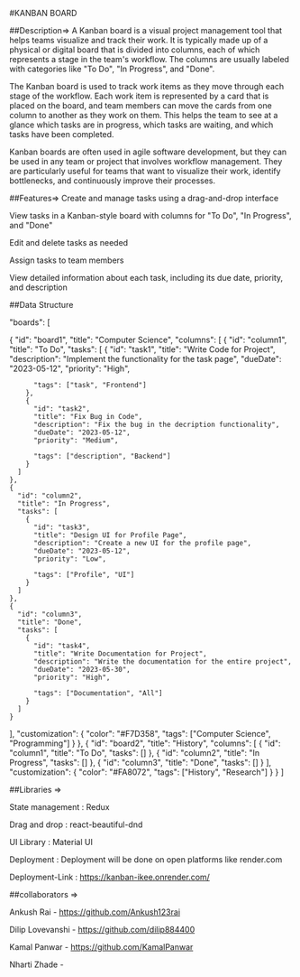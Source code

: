 #KANBAN BOARD

##Description=> A Kanban board is a visual project management tool that helps teams visualize and track their work. It is typically made up of a physical or digital board that is divided into columns, each of which represents a stage in the team's workflow. The columns are usually labeled with categories like "To Do", "In Progress", and "Done".

The Kanban board is used to track work items as they move through each stage of the workflow. Each work item is represented by a card that is placed on the board, and team members can move the cards from one column to another as they work on them. This helps the team to see at a glance which tasks are in progress, which tasks are waiting, and which tasks have been completed.

Kanban boards are often used in agile software development, but they can be used in any team or project that involves workflow management. They are particularly useful for teams that want to visualize their work, identify bottlenecks, and continuously improve their processes.

##Features=> Create and manage tasks using a drag-and-drop interface

View tasks in a Kanban-style board with columns for "To Do", "In Progress", and "Done"

Edit and delete tasks as needed

Assign tasks to team members

View detailed information about each task, including its due date, priority, and description

##Data Structure

"boards": [

{
  "id": "board1",
  "title": "Computer Science",
  "columns": [
    {
      "id": "column1",
      "title": "To Do",
      "tasks": [
        {
          "id": "task1",
          "title": "Write Code for Project",
          "description": "Implement the functionality for the task page",
          "dueDate": "2023-05-12",
          "priority": "High",
         
          "tags": ["task", "Frontend"]
        },
        {
          "id": "task2",
          "title": "Fix Bug in Code",
          "description": "Fix the bug in the decription functionality",
          "dueDate": "2023-05-12",
          "priority": "Medium",
          
          "tags": ["description", "Backend"]
        }
      ]
    },
    {
      "id": "column2",
      "title": "In Progress",
      "tasks": [
        {
          "id": "task3",
          "title": "Design UI for Profile Page",
          "description": "Create a new UI for the profile page",
          "dueDate": "2023-05-12",
          "priority": "Low",
       
          "tags": ["Profile", "UI"]
        }
      ]
    },
    {
      "id": "column3",
      "title": "Done",
      "tasks": [
        {
          "id": "task4",
          "title": "Write Documentation for Project",
          "description": "Write the documentation for the entire project",
          "dueDate": "2023-05-30",
          "priority": "High",
         
          "tags": ["Documentation", "All"]
        }
      ]
    }
  ],
  "customization": {
    "color": "#F7D358",
    "tags": ["Computer Science", "Programming"]
  }
},
{
  "id": "board2",
  "title": "History",
  "columns": [
    {
      "id": "column1",
      "title": "To Do",
      "tasks": []
    },
    {
      "id": "column2",
      "title": "In Progress",
      "tasks": []
    },
    {
      "id": "column3",
      "title": "Done",
      "tasks": []
    }
  ],
  "customization": {
    "color": "#FA8072",
    "tags": ["History", "Research"]
  }
}
]

##Libraries =>

State management : Redux

Drag and drop : react-beautiful-dnd

UI Library : Material UI

Deployment : Deployment will be done on open platforms like render.com

Deployment-Link : https://kanban-ikee.onrender.com/

##collaborators =>

Ankush Rai - https://github.com/Ankush123rai

Dilip Lovevanshi - https://github.com/dilip884400

Kamal Panwar - https://github.com/KamalPanwar

Nharti Zhade -
